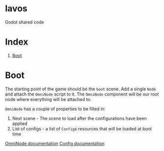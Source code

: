 # lavos
Godot shared code

# Index

1. [Boot](#boot)

# Boot

The starting point of the game should be the `boot` scene.
Add a single `Node` and attach the `OmniNode` script to it. The `OmniNode` component will be our root node where everything will be attached to.

`OmniNode` has a couple of properties to be filled in:
1. Next scene - The scene to load after the configurations have been applied
2. List of configs - a list of `Config`s resources that will be loaded at boot time

[OmniNode documentation](godot/nodes/)
[Config documentation](godot/dependency/)
